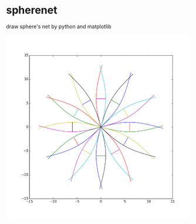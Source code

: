 # spherenet
draw sphere's net by python and matplotlib

![logo](https://raw.githubusercontent.com/thorikawa/spherenet/master/sample.png)
